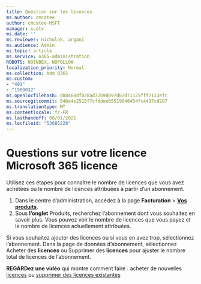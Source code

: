 ```yaml
---
title: Question sur les licences
ms.author: cmcatee
author: cmcatee-MSFT
manager: scotv
ms.date: ''
ms.reviewer: nicholak, argani
ms.audience: Admin
ms.topic: article
ms.service: o365-administration
ROBOTS: NOINDEX, NOFOLLOW
localization_priority: Normal
ms.collection: Adm_O365
ms.custom:
- "491"
- "1500032"
ms.openlocfilehash: d88460df028ad72b9d097d67d71125fff7113efc
ms.sourcegitcommit: 540a4e2515f7cfddee65519046454fc4437cd287
ms.translationtype: MT
ms.contentlocale: fr-FR
ms.lasthandoff: 08/01/2021
ms.locfileid: "53685228"
---
```

# <a name="questions-about-your-microsoft-365-license"></a>Questions sur votre licence Microsoft 365 licence

Utilisez ces étapes pour connaître le nombre de licences que vous avez achetées ou le nombre de licences attribuées à partir d’un abonnement.
  
1. Dans le centre d’administration, accédez à la page **Facturation** \> **[Vos produits](https://go.microsoft.com/fwlink/p/?linkid=842054)**.
2. Sous **l’onglet** Produits, recherchez l’abonnement dont vous souhaitez en savoir plus. Vous pouvez voir le nombre de licences que vous payez et le nombre de licences actuellement attribuées.

Si vous souhaitez ajouter des licences ou si vous en avez trop, sélectionnez l’abonnement. Dans la page de données d’abonnement, sélectionnez Acheter des **licences** ou Supprimer des **licences** pour ajuster le nombre total de licences de l’abonnement.

**REGARDez une vidéo** qui montre comment faire : acheter de nouvelles [licences](https://go.microsoft.com/fwlink/p/?linkid=2154857) ou [supprimer des licences existantes](https://go.microsoft.com/fwlink/p/?linkid=2154938)